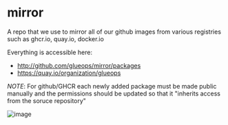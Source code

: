 # mirror
A repo that we use to mirror all of our github images from various registries such as ghcr.io, quay.io, docker.io


Everything is accessible here:
- http://github.com/glueops/mirror/packages
- https://quay.io/organization/glueops

_NOTE_: For github/GHCR each newly added package must be made public manually and the permissions should be updated so that it "inherits access from the soruce repository"


![image](https://github.com/user-attachments/assets/3badb1a7-e53f-416b-9dd8-d55dea7b9490)
